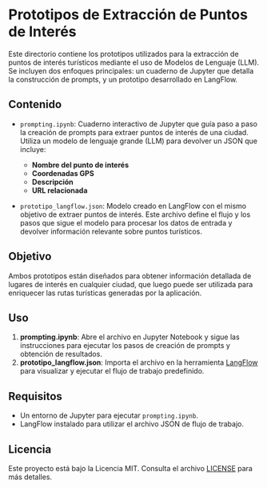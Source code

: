 # Prototipos de Extracción de Puntos de Interés

Este directorio contiene los prototipos utilizados para la extracción de puntos de interés turísticos mediante el uso de Modelos de Lenguaje (LLM). Se incluyen dos enfoques principales: un cuaderno de Jupyter que detalla la construcción de prompts, y un prototipo desarrollado en LangFlow.

## Contenido

- `prompting.ipynb`: Cuaderno interactivo de Jupyter que guía paso a paso la creación de prompts para extraer puntos de interés de una ciudad. Utiliza un modelo de lenguaje grande (LLM) para devolver un JSON que incluye:
  - **Nombre del punto de interés**
  - **Coordenadas GPS**
  - **Descripción**
  - **URL relacionada**
  
- `prototipo_langflow.json`: Modelo creado en LangFlow con el mismo objetivo de extraer puntos de interés. Este archivo define el flujo y los pasos que sigue el modelo para procesar los datos de entrada y devolver información relevante sobre puntos turísticos.

## Objetivo

Ambos prototipos están diseñados para obtener información detallada de lugares de interés en cualquier ciudad, que luego puede ser utilizada para enriquecer las rutas turísticas generadas por la aplicación.

## Uso

1. **prompting.ipynb**: Abre el archivo en Jupyter Notebook y sigue las instrucciones para ejecutar los pasos de creación de prompts y obtención de resultados.
2. **prototipo_langflow.json**: Importa el archivo en la herramienta [LangFlow](https://github.com/logspace-ai/langflow) para visualizar y ejecutar el flujo de trabajo predefinido.

## Requisitos

- Un entorno de Jupyter para ejecutar `prompting.ipynb`.
- LangFlow instalado para utilizar el archivo JSON de flujo de trabajo.

## Licencia

Este proyecto está bajo la Licencia MIT. Consulta el archivo [LICENSE](../LICENSE) para más detalles.
